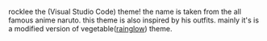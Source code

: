 rocklee the (Visual Studio Code) theme! the name is taken from the all famous anime naruto. this theme is also inspired by his outfits. mainly it's is a modified version of vegetable([rainglow](https://rainglow.io/)) theme.

